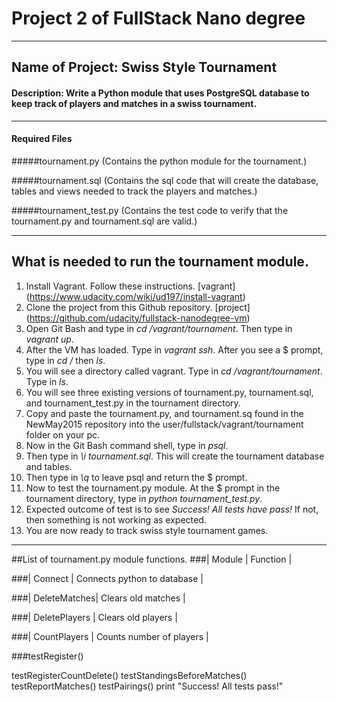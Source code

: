 # Project 2 of FullStack Nano degree

***

## Name of Project: Swiss Style Tournament

#### Description: Write a Python module that uses PostgreSQL database to keep track of players and matches in a swiss tournament.
***
#### Required Files

#####tournament.py (Contains the python module for the tournament.)

#####tournament.sql (Contains the sql code that will create the database, tables and views needed to track the players and matches.)

#####tournament_test.py (Contains the test code to verify that the tournament.py and tournament.sql are valid.)
***
## What is needed to run the tournament module.
1. Install Vagrant. Follow these instructions. [vagrant] (https://www.udacity.com/wiki/ud197/install-vagrant)
2. Clone the project from this Github repository. [project] (https://github.com/udacity/fullstack-nanodegree-vm)
3. Open Git Bash and type in *cd /vagrant/tournament*. Then type in *vagrant up*.
4. After the VM has loaded. Type in *vagrant ssh*. After you see a $ prompt, type in *cd /* then *ls*.
5. You will see a directory called vagrant. Type in *cd /vagrant/tournament*. Type in *ls*.
6. You will see three existing versions of tournament.py, tournament.sql, and tournament_test.py in the tournament directory.
7. Copy and paste the tournament.py, and tournament.sq found in the NewMay2015 repository into the user/fullstack/vagrant/tournament folder on your pc.
8. Now in the Git Bash command shell, type in *psql*.
9. Then type in *\i tournament.sql*. This will create the tournament database and tables.
10. Then type in *\q* to leave psql and return the $ prompt.
11. Now to test the tournament.py module. At the $ prompt in the tournament directory, type in *python tournament_test.py*. 
12. Expected outcome of test is to see *Success! All tests have pass!* If not, then something is not working as expected.
13. You are now ready to track swiss style tournament games.

***
##List of tournament.py module functions.
###| Module | Function |

###| Connect | Connects python to database |

###| DeleteMatches| Clears old matches |

###| DeletePlayers | Clears old players |

###| CountPlayers | Counts number of players |

###testRegister()

testRegisterCountDelete()
testStandingsBeforeMatches()
testReportMatches()
testPairings()
print "Success! All tests pass!"
